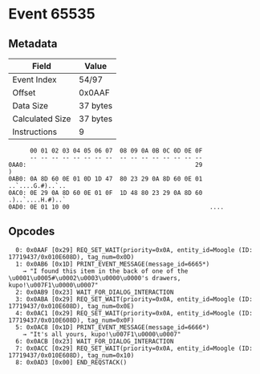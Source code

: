 # Event 65535

## Metadata

| Field           | Value    |
|-----------------|----------|
| Event Index     | 54/97    |
| Offset          | 0x0AAF   |
| Data Size       | 37 bytes |
| Calculated Size | 37 bytes |
| Instructions    | 9        |

```
      00 01 02 03 04 05 06 07  08 09 0A 0B 0C 0D 0E 0F
      -- -- -- -- -- -- -- --  -- -- -- -- -- -- -- --
0AA0:                                               29                 )
0AB0: 0A 8D 60 0E 01 0D 1D 47  80 23 29 0A 8D 60 0E 01  ..`....G.#)..`..
0AC0: 0E 29 0A 8D 60 0E 01 0F  1D 48 80 23 29 0A 8D 60  .)..`....H.#)..`
0AD0: 0E 01 10 00                                       ....            
```

## Opcodes

```
  0: 0x0AAF [0x29] REQ_SET_WAIT(priority=0x0A, entity_id=Moogle (ID: 17719437/0x010E608D), tag_num=0x0D)
  1: 0x0AB6 [0x1D] PRINT_EVENT_MESSAGE(message_id=6665*)
    → "I found this item in the back of one of the \u0001\u0005#\u0002\u0003\u0000\u0000's drawers, kupo!\u007F1\u0000\u0007"
  2: 0x0AB9 [0x23] WAIT_FOR_DIALOG_INTERACTION
  3: 0x0ABA [0x29] REQ_SET_WAIT(priority=0x0A, entity_id=Moogle (ID: 17719437/0x010E608D), tag_num=0x0E)
  4: 0x0AC1 [0x29] REQ_SET_WAIT(priority=0x0A, entity_id=Moogle (ID: 17719437/0x010E608D), tag_num=0x0F)
  5: 0x0AC8 [0x1D] PRINT_EVENT_MESSAGE(message_id=6666*)
    → "It's all yours, kupo!\u007F1\u0000\u0007"
  6: 0x0ACB [0x23] WAIT_FOR_DIALOG_INTERACTION
  7: 0x0ACC [0x29] REQ_SET_WAIT(priority=0x0A, entity_id=Moogle (ID: 17719437/0x010E608D), tag_num=0x10)
  8: 0x0AD3 [0x00] END_REQSTACK()
```
